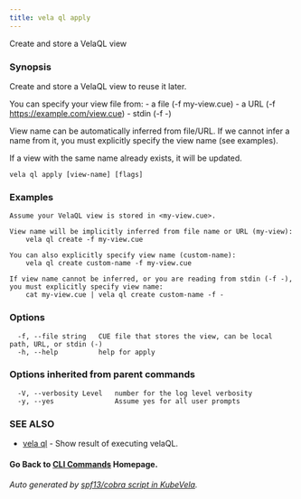 ```yaml
---
title: vela ql apply
---
```


Create and store a VelaQL view

### Synopsis

Create and store a VelaQL view to reuse it later.

You can specify your view file from:
	- a file (-f my-view.cue)
	- a URL (-f https://example.com/view.cue)
	- stdin (-f -)

View name can be automatically inferred from file/URL.
If we cannot infer a name from it, you must explicitly specify the view name (see examples).

If a view with the same name already exists, it will be updated.

```
vela ql apply [view-name] [flags]
```

### Examples

```
Assume your VelaQL view is stored in <my-view.cue>.

View name will be implicitly inferred from file name or URL (my-view):
	vela ql create -f my-view.cue

You can also explicitly specify view name (custom-name):
	vela ql create custom-name -f my-view.cue

If view name cannot be inferred, or you are reading from stdin (-f -), you must explicitly specify view name:
	cat my-view.cue | vela ql create custom-name -f -
```

### Options

```
  -f, --file string   CUE file that stores the view, can be local path, URL, or stdin (-)
  -h, --help          help for apply
```

### Options inherited from parent commands

```
  -V, --verbosity Level   number for the log level verbosity
  -y, --yes               Assume yes for all user prompts
```

### SEE ALSO

* [vela ql](vela_ql.md)	 - Show result of executing velaQL.

#### Go Back to [CLI Commands](vela.md) Homepage.


###### Auto generated by [spf13/cobra script in KubeVela](https://github.com/kubevela/kubevela/tree/master/hack/docgen).
